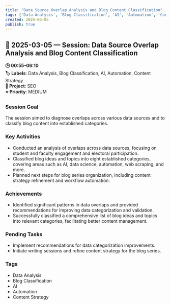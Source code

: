 ```yaml
---
title: "Data Source Overlap Analysis and Blog Content Classification"
tags: ['Data Analysis', 'Blog Classification', 'AI', 'Automation', 'Content Strategy']
created: 2025-03-05
publish: true
---
```


## 📅 2025-03-05 — Session: Data Source Overlap Analysis and Blog Content Classification

**🕒 00:55–06:10**  
**🏷️ Labels**: Data Analysis, Blog Classification, AI, Automation, Content Strategy  
**📂 Project**: SEO  
**⭐ Priority**: MEDIUM  


### Session Goal
The session aimed to diagnose overlaps across various data sources and to classify blog content into established categories.

### Key Activities
- Conducted an analysis of overlaps across data sources, focusing on student and faculty engagement and electoral participation.
- Classified blog ideas and topics into eight established categories, covering areas such as AI, data science, automation, web scraping, and more.
- Planned next steps for blog series organization, including content strategy refinement and workflow automation.

### Achievements
- Identified significant patterns in data overlaps and provided recommendations for improving data categorization and validation.
- Successfully classified a comprehensive list of blog ideas and topics into relevant categories, facilitating better content management.

### Pending Tasks
- Implement recommendations for data categorization improvements.
- Initiate writing sessions and refine content strategy for the blog series.

### Tags
- Data Analysis
- Blog Classification
- AI
- Automation
- Content Strategy
